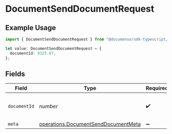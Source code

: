 # DocumentSendDocumentRequest

## Example Usage

```typescript
import { DocumentSendDocumentRequest } from "@documenso/sdk-typescript/models/operations";

let value: DocumentSendDocumentRequest = {
  documentId: 9325.87,
};
```

## Fields

| Field                                                                                      | Type                                                                                       | Required                                                                                   | Description                                                                                |
| ------------------------------------------------------------------------------------------ | ------------------------------------------------------------------------------------------ | ------------------------------------------------------------------------------------------ | ------------------------------------------------------------------------------------------ |
| `documentId`                                                                               | *number*                                                                                   | :heavy_check_mark:                                                                         | The ID of the document to send.                                                            |
| `meta`                                                                                     | [operations.DocumentSendDocumentMeta](../../models/operations/documentsenddocumentmeta.md) | :heavy_minus_sign:                                                                         | N/A                                                                                        |
